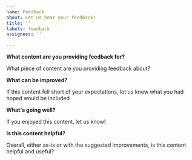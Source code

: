 ```yaml
---
name: Feedback
about: Let us hear your feedback!
title: ''
labels: feedback
assignees: ''

---
```


**What content are you providing feedback for?**

What piece of content are you providing feedback about?

**What can be improved?**

If this content fell short of your expectations, let us know what you had hoped would be included

**What's going well?**

If you enjoyed this content, let us know! 

**Is this content helpful?**

Overall, either as-is or with the suggested improvements, is this content helpful and useful?
